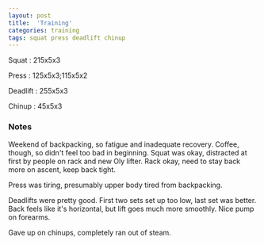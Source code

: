 ```yaml
---
layout: post
title:  'Training'
categories: training
tags: squat press deadlift chinup
---
```


Squat       :   215x5x3

Press       :   125x5x3;115x5x2

Deadlift    :   255x5x3

Chinup      :   45x5x3

### Notes

Weekend of backpacking, so fatigue and inadequate recovery. Coffee, though, so didn't
feel too bad in beginning. Squat was okay, distracted at first by people on rack and new
Oly lifter. Rack okay, need to stay back more on ascent, keep back tight.

Press was tiring, presumably upper body tired from backpacking.

Deadlifts were pretty good. First two sets set up too low, last set was better. Back
feels like it's horizontal, but lift goes much more smoothly. Nice pump on forearms.

Gave up on chinups, completely ran out of steam.
